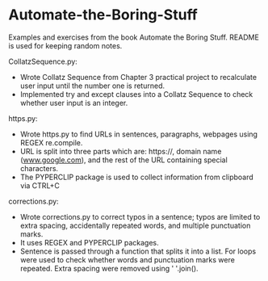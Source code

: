 # Automate-the-Boring-Stuff
Examples and exercises from the book Automate the Boring Stuff. README is used for keeping random notes.

CollatzSequence.py:
- Wrote Collatz Sequence from Chapter 3 practical project to recalculate user input until the number one is returned.
- Implemented try and except clauses into a Collatz Sequence to check whether user input is an integer.

https.py:
- Wrote https.py to find URLs in sentences, paragraphs, webpages using REGEX re.compile.
- URL is split into three parts which are: https://, domain name (www.google.com), and the rest of the URL containing special characters.
- The PYPERCLIP package is used to collect information from clipboard via CTRL+C 

corrections.py:
- Wrote corrections.py to correct typos in a sentence; typos are limited to extra spacing, accidentally repeated words, and multiple punctuation marks.
- It uses REGEX and PYPERCLIP packages.
- Sentence is passed through a function that splits it into a list. For loops were used to check whether words and punctuation marks were repeated. Extra spacing were removed using ' '.join().
